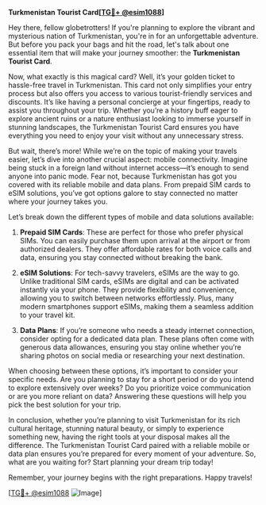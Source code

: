 **Turkmenistan Tourist Card[[TG💪+ @esim1088](https://t.me/s/esim1088)]**

Hey there, fellow globetrotters! If you're planning to explore the vibrant and mysterious nation of Turkmenistan, you're in for an unforgettable adventure. But before you pack your bags and hit the road, let's talk about one essential item that will make your journey smoother: the **Turkmenistan Tourist Card**.

Now, what exactly is this magical card? Well, it’s your golden ticket to hassle-free travel in Turkmenistan. This card not only simplifies your entry process but also offers you access to various tourist-friendly services and discounts. It’s like having a personal concierge at your fingertips, ready to assist you throughout your trip. Whether you’re a history buff eager to explore ancient ruins or a nature enthusiast looking to immerse yourself in stunning landscapes, the Turkmenistan Tourist Card ensures you have everything you need to enjoy your visit without any unnecessary stress.

But wait, there’s more! While we’re on the topic of making your travels easier, let’s dive into another crucial aspect: mobile connectivity. Imagine being stuck in a foreign land without internet access—it’s enough to send anyone into panic mode. Fear not, because Turkmenistan has got you covered with its reliable mobile and data plans. From prepaid SIM cards to eSIM solutions, you’ve got options galore to stay connected no matter where your journey takes you.

Let’s break down the different types of mobile and data solutions available:

1. **Prepaid SIM Cards**: These are perfect for those who prefer physical SIMs. You can easily purchase them upon arrival at the airport or from authorized dealers. They offer affordable rates for both voice calls and data, ensuring you stay connected without breaking the bank.

2. **eSIM Solutions**: For tech-savvy travelers, eSIMs are the way to go. Unlike traditional SIM cards, eSIMs are digital and can be activated instantly via your phone. They provide flexibility and convenience, allowing you to switch between networks effortlessly. Plus, many modern smartphones support eSIMs, making them a seamless addition to your travel kit.

3. **Data Plans**: If you’re someone who needs a steady internet connection, consider opting for a dedicated data plan. These plans often come with generous data allowances, ensuring you stay online whether you’re sharing photos on social media or researching your next destination.

When choosing between these options, it’s important to consider your specific needs. Are you planning to stay for a short period or do you intend to explore extensively over weeks? Do you prioritize voice communication or are you more reliant on data? Answering these questions will help you pick the best solution for your trip.

In conclusion, whether you’re planning to visit Turkmenistan for its rich cultural heritage, stunning natural beauty, or simply to experience something new, having the right tools at your disposal makes all the difference. The Turkmenistan Tourist Card paired with a reliable mobile or data plan ensures you’re prepared for every moment of your adventure. So, what are you waiting for? Start planning your dream trip today!

Remember, your journey begins with the right preparations. Happy travels! 

[[TG💪+ @esim1088](https://t.me/s/esim1088) ![Image](https://i.postimg.cc/Y0z9fWf4/image.png)]